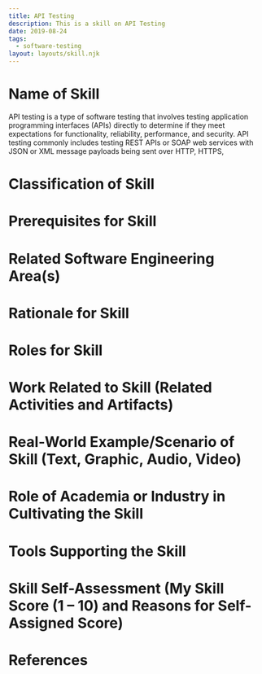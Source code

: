 ```yaml
---
title: API Testing
description: This is a skill on API Testing
date: 2019-08-24
tags:
  - software-testing
layout: layouts/skill.njk
---
```

# Name of Skill
API testing is a type of software testing that involves testing application programming interfaces (APIs) directly to determine if
they meet expectations for functionality, reliability, performance, and security. API testing commonly includes testing REST APIs or SOAP web services with JSON or XML message payloads being sent over HTTP, HTTPS, 
# Classification of Skill

# Prerequisites for Skill
# Related Software Engineering Area(s)
# Rationale for Skill
# Roles for Skill
# Work Related to Skill (Related Activities and Artifacts)
# Real-World Example/Scenario of Skill (Text, Graphic, Audio, Video)
# Role of Academia or Industry in Cultivating the Skill
# Tools Supporting the Skill
# Skill Self-Assessment (My Skill Score (1 – 10) and Reasons for Self-Assigned Score)
# References 
